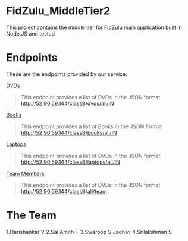 # FidZulu_MiddleTier2
This project contains the middle tier for FidZulu main application built in Node.JS and tested

# Endpoints

These are the endpoints provided by our service:

[DVDs](http://52.90.59.144/classB/dvds/all/IN)
> This endpoint provides a list of DVDs in the JSON format
>http://52.90.59.144/classB/dvds/all/IN

[Books](http://52.90.59.144/classB/books/all/IN)
> This endpoint provides a list of Books in the JSON format
>http://52.90.59.144/classB/books/all/IN

[Laptops](http://52.90.59.144/classB/laptops/all/IN)
> This endpoint provides a list of DVDs in the JSON format
>http://52.90.59.144/classB/laptops/all/IN

[Team Members](http://52.90.59.144/classB/all/team)
> This endpoint provides a list of DVDs in the JSON format
>http://52.90.59.144/classB/all/team

# The Team

1.Harishankar V
2.Sai Amith T
3.Swaroop S Jadhav
4.Srilakshman S
